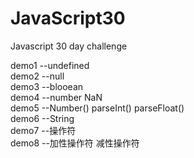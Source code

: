 # JavaScript30
Javascript 30 day challenge

demo1 --undefined  
demo2 --null  
demo3 --blooean   
demo4 --number NaN    
demo5 --Number() parseInt()  parseFloat()  
demo6 --String  
demo7 --操作符  
demo8 --加性操作符 减性操作符

